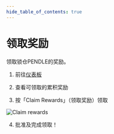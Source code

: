 ```yaml
---
hide_table_of_contents: true
---
```


# 领取奖励

领取锁仓PENDLE的奖励。

1. 前往[仪表板](https://app.pendle.finance/pro/dashboard) 

2. 查看可领取的累积奖励

3. 按「Claim Rewards」（领取奖励）领取

![Claim rewards](/img/ProtocolMechanics/dashboard_claim.png "Claim rewards")

4. 批准及完成领取！
